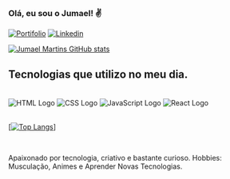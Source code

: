 ### Olá, eu sou o Jumael! ✌️

[![Portifolio](https://img.shields.io/website-up-down-green-red/http/monip.org.svg)](https://portfolio-jumaelmartins.vercel.app/projects)
[![Linkedin](https://img.shields.io/badge/LinkedIn-0077B5?style=for-the-badge&logo=linkedin&logoColor=white)](https://www.linkedin.com/in/jumael-martins/)

[![Jumael Martins GitHub stats](https://github-readme-stats.vercel.app/api?username=jumaelmartins&show_icons=true&theme=dracula)]()

## Tecnologias que utilizo no meu dia.
<div style="display: inline_block"> </br>
    <img src="	https://img.shields.io/badge/HTML5-E34F26?style=for-the-badge&logo=html5&logoColor=white" align="center" alt="HTML Logo">
    <img src="https://img.shields.io/badge/CSS3-1572B6?style=for-the-badge&logo=css3&logoColor=white" align="center" alt="CSS Logo">
    <img src="https://img.shields.io/badge/JavaScript-F7DF1E?style=for-the-badge&logo=javascript&logoColor=black" align="center" alt="JavaScript Logo">
    <img src="https://img.shields.io/badge/React-20232A?style=for-the-badge&logo=react&logoColor=61DAFB" align="center" alt="React Logo">
</div> </br>


[[![Top Langs](https://github-readme-stats.vercel.app/api/top-langs/?username=jumaelmartins)](https://github.com/jumaelmartins/github-readme-stats)]

 </br>

 Apaixonado por tecnologia, criativo e bastante curioso.
Hobbies: Musculação, Animes e Aprender Novas Tecnologias.
